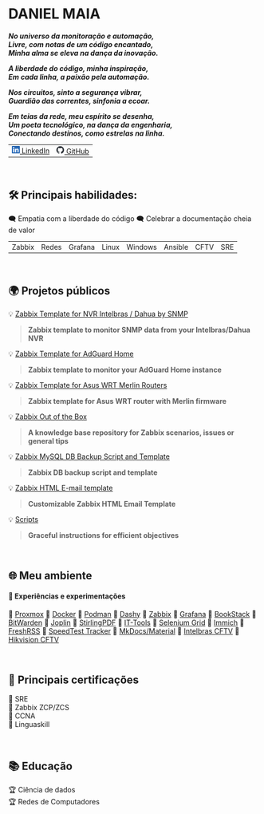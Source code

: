 # DANIEL MAIA

_**No universo da monitoração e automação, \
Livre, com notas de um código encantado, \
Minha alma se eleva na dança da inovação.**_

_**A liberdade do código, minha inspiração, \
Em cada linha, a paixão pela automação.**_

_**Nos circuitos, sinto a segurança vibrar, \
Guardião das correntes, sinfonia a ecoar.**_

_**Em teias da rede, meu espírito se desenha, \
Um poeta tecnológico, na dança da engenharia, \
Conectando destinos, como estrelas na linha.**_

<table>
  <tr>
    <td><a href="https://www.linkedin.com/in/daniel-maia-6aaaa622a"><img src="./image/in.png"> LinkedIn</a></td>
    <td><a href="https://github.com/diasdmhub"><img src="./image/gh.png"> GitHub</a></td>
  </tr>
</table>

<BR>

## 🛠️ Principais habilidades:

🗨️ Empatia com a liberdade do código
🗨️ Celebrar a documentação cheia de valor

<table>
  <tr>
    <td>Zabbix</td>
    <td>Redes</td>
    <td>Grafana</td>
    <td>Linux</td>
    <td>Windows</td>
    <td>Ansible</td>
    <td>CFTV</td>
    <td>SRE</td>
  </tr>
</table>

<BR>

## 🌍 Projetos públicos

💡 [Zabbix Template for NVR Intelbras / Dahua by SNMP](https://diasdmhub.github.io/Intelbras_NVR_Zabbix_Template)
> **Zabbix template to monitor SNMP data from your Intelbras/Dahua NVR**

💡 [Zabbix Template for AdGuard Home](https://github.com/diasdmhub/AdGuard_Home_Zabbix_Template)
> **Zabbix template to monitor your AdGuard Home instance**

💡 [Zabbix Template for Asus WRT Merlin Routers](https://github.com/diasdmhub/Asus_Merlin_Zabbix_Template)
> **Zabbix template for Asus WRT router with Merlin firmware**

💡 [Zabbix Out of the Box](https://github.com/diasdmhub/Zabbix_Out_of_The_Box)
> **A knowledge base repository for Zabbix scenarios, issues or general tips**

💡 [Zabbix MySQL DB Backup Script and Template](https://github.com/diasdmhub/zabbix_db_backup)
> **Zabbix DB backup script and template**

💡 [Zabbix HTML E-mail template](https://github.com/diasdmhub/Zabbix_Html_E-mail_Template)
> **Customizable Zabbix HTML Email Template**

💡 [Scripts](https://diasdmhub.github.io/scripts/)
> **Graceful instructions for efficient objectives**

<BR>

## 🌐 Meu ambiente

#### 🧳 Experiências e experimentações

🌟 [Proxmox](https://www.proxmox.com/)
🌟 [Docker](https://www.docker.com/)
🌟 [Podman](https://podman.io/)
🌟 [Dashy](https://github.com/Lissy93/dashy)
🌟 [Zabbix](https://www.zabbix.com/)
🌟 [Grafana](https://grafana.com/)
🌟 [BookStack](https://www.bookstackapp.com/)
🌟 [BitWarden](https://bitwarden.com/)
🌟 [Joplin](https://joplinapp.org/)
🌟 [StirlingPDF](https://www.stirlingpdf.com/)
🌟 [IT-Tools](https://it-tools.tech/)
🌟 [Selenium Grid](https://www.selenium.dev/documentation/grid/)
🌟 [Immich](https://immich.app/)
🌟 [FreshRSS](https://www.freshrss.org/)
🌟 [SpeedTest Tracker](https://speedtest-tracker.dev/)
🌟 [MkDocs/Material](https://www.mkdocs.org/)
🌟 [Intelbras CFTV](https://www.intelbras.com)
🌟 [Hikvision CFTV](https://www.hikvision.com/)

<BR>

## 📜 Principais certificações

🏅 SRE \
🏅 Zabbix ZCP/ZCS \
🏅 CCNA \
🏅 Linguaskill

<BR>

## 📚 Educação

🏆 Ciência de dados \
🏆 Redes de Computadores